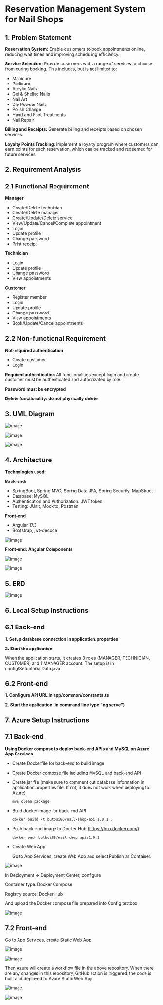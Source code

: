 # Reservation Management System for Nail Shops


## 1. Problem Statement
**Reservation System:** Enable customers to book appointments online, reducing wait times and improving scheduling efficiency.

**Service Selection:** Provide customers with a range of services to choose from during booking. This includes, but is not limited to:

 - Manicure
 - Pedicure
 - Acrylic Nails
 - Gel & Shellac Nails
 - Nail Art
 - Dip Powder Nails
 - Polish Change
 - Hand and Foot Treatments
 - Nail Repair
   
**Billing and Receipts:** Generate billing and receipts based on chosen services.

**Loyalty Points Tracking:** Implement a loyalty program where customers can earn points for each reservation, which can be tracked and redeemed for future services.

## 2. Requirement Analysis
## 2.1 Functional Requirement
**Manager**
 - Create/Delete technician
 - Create/Delete manager
 - Create/Update/Delete service
 - View/Update/Cancel/Complete appointment
 - Login
 - Update profile
 - Change password
 - Print receipt

**Technician**
 - Login
 - Update profile
 - Change password
 - View appointments

**Customer**
- Register member
- Login
 - Update profile
 - Change password
 - View appointments
 - Book/Update/Cancel appointments
   
## 2.2 Non-functional Requirement
**Not-required authentication**
 - Create customer
 - Login
   
**Required authentication**
 All functionalities except login and create customer must be authenticated and authorizated by role.

**Password must be encrypted**

**Delete functionality: do not physically delete**

## 3. UML Diagram
![image](https://github.com/user-attachments/assets/939da771-95ff-4975-a140-c1ffff519056)

![image](https://github.com/user-attachments/assets/d2c09c64-25c6-442d-b1f5-a137382f9e39)

![image](https://github.com/user-attachments/assets/5949d2d4-feb8-47e9-8a9d-526c58022622)

## 4. Architecture
**Technologies used:**

**Back-end:** 
  - SpringBoot, Spring MVC, Spring Data JPA, Spring Security, MapStruct
  - Database: MySQL
  - Authentication and Authorization: JWT token
  - Testing: JUnit, Mockito, Postman

**Front-end**
  - Angular 17.3
  - Bootstrap, jwt-decode

![image](https://github.com/user-attachments/assets/bb80ca5e-f048-4fc5-89ec-738b7785396e)

**Front-end: Angular Components**

![image](https://github.com/user-attachments/assets/a755ee83-5f55-4149-8f20-8c7845f46002)

![image](https://github.com/user-attachments/assets/c4606d7a-3145-4e3d-a536-30bbf98b69b5)

## 5. ERD
![image](https://github.com/user-attachments/assets/4a98ff38-a49b-41f0-ab4f-2c13e2a77aa1)

## 6. Local Setup Instructions
## 6.1 Back-end
**1. Setup database connection in application.properties**

**2. Start the application**

 When the application starts, it creates 3 roles (MANAGER, TECHNICIAN, CUSTOMER) and 1 MANAGER account. The setup is in config/SetupInitialData.java

## 6.2 Front-end
**1. Configure API URL in app/common/constants.ts**

**2. Start the application (in command line type "ng serve")**

## 7. Azure Setup Instructions
## 7.1 Back-end
**Using Docker compose to deploy back-end APIs and MySQL on Azure App Services**

  -	Create Dockerfile for back-end to build image
  -	Create Docker compose file including MySQL and back-end API
  -	Create jar file (make sure to comment out database information in application.properties file. If not, it does not work when deploying to Azure)

   		mvn clean package
   	
  -	Build docker image for back-end API
    
    	docker build -t butbui86/nail-shop-api:1.0.1 .
  -	Push back-end image to Docker Hub (https://hub.docker.com/)
    
    	docker push butbui86/nail-shop-api:1.0.1
  -	Create Web App
    
    Go to App Services, create Web App and select Publish as Container.

   ![image](https://github.com/user-attachments/assets/57807b9a-74b0-44c2-84b2-3821094c433a)

   In Deployment -> Deployment Center, configure
    
Container type: Docker Compose

Registry source: Docker Hub
        
And upload the Docker compose file prepared into Config textbox
    
   ![image](https://github.com/user-attachments/assets/6edf87d8-c4a6-4840-ba39-3c2d6be0cb23)


## 7.2 Front-end

Go to App Services, create Static Web App

![image](https://github.com/user-attachments/assets/5277d223-5f24-46e3-bee7-f7a11d020a32)

![image](https://github.com/user-attachments/assets/b55a5cf1-e0e0-4c16-bcce-49fb4e7eb76b)

Then Azure will create a workflow file in the above repository. When there are any changes in this repository, GitHub action is triggered, the code is built and deployed to Azure Static Web App.

![image](https://github.com/user-attachments/assets/afd06d23-e79e-474a-85fd-d797f984bb52)

![image](https://github.com/user-attachments/assets/074eea08-c400-4f1f-9679-b98f16b440cc)

